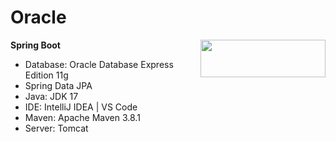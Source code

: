# Oracle

**Spring Boot**
<img src ="https://miro.medium.com/v2/resize:fit:716/1*98O4Gb5HLSlmdUkKg1DP1Q.png" align="right" style="height:60px; width: 200px"/>
- Database: Oracle Database Express Edition 11g
- Spring Data JPA
- Java: JDK 17
- IDE: IntelliJ IDEA | VS Code
- Maven: Apache Maven 3.8.1
- Server: Tomcat
